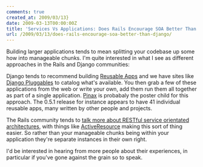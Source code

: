 ```yaml
---
comments: true
created_at: 2009/03/13}
date: 2009-03-13T00:00:00Z
title: 'Services Vs Applications: Does Rails Encourage SOA Better Than Django?'
url: /2009/03/13/does-rails-encourage-soa-better-than-django/
---
```


Building larger applications tends to mean splitting your codebase up some how into manageable chunks. I'm quite interested in what I see as different approaches in the Rails and Django communities:

Django tends to recommend building [Reusable Apps](http://www.b-list.org/weblog/2007/mar/27/reusable-django-apps/) and we have sites like [Django Pluggables](http://djangoplugables.com/) to catalog what's available. You then grab a few of these applications from the web or write your own, add them run them all together as part of a single application. [Pinax](http://pinaxproject.com/) is probabaly the poster child for this approach. The 0.5.1 release for instance appears to have 41 individual reusable apps, many written by other people and projects.

The Rails community tends to [talk more about RESTful service orientated architectures](http://gilesbowkett.blogspot.com/2007/08/activeresource-rails-scalability.html), with things like [ActiveResource](http://api.rubyonrails.org/classes/ActiveResource/Base.html) making this sort of thing easier. So rather than your manageable chunks being within your application they're separate instances in their own right.

I'd be interested in hearing from more people about their experiences, in particular if you've gone against the grain so to speak.
